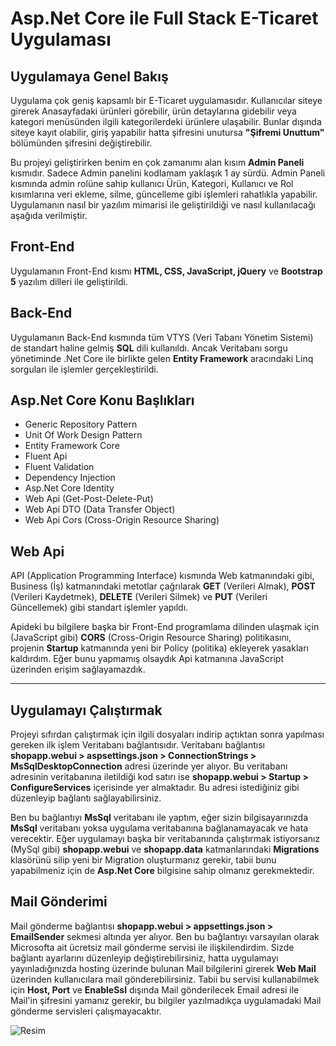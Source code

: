 # Asp.Net Core ile Full Stack E-Ticaret Uygulaması

## Uygulamaya Genel Bakış

Uygulama çok geniş kapsamlı bir E-Ticaret uygulamasıdır. Kullanıcılar siteye girerek Anasayfadaki ürünleri görebilir, ürün detaylarına gidebilir veya kategori menüsünden ilgili kategorilerdeki ürünlere ulaşabilir. Bunlar dışında siteye kayıt olabilir, giriş yapabilir hatta şifresini unutursa **"Şifremi Unuttum"** bölümünden şifresini değiştirebilir.

Bu projeyi geliştirirken benim en çok zamanımı alan kısım **Admin Paneli** kısmıdır. Sadece Admin panelini kodlamam yaklaşık 1 ay sürdü. Admin Paneli kısmında admin rolüne sahip kullanıcı Ürün, Kategori, Kullanıcı ve Rol kısımlarına veri ekleme, silme, güncelleme gibi işlemleri rahatlıkla yapabilir. Uygulamanın nasıl bir yazılım mimarisi ile geliştirildiği ve nasıl kullanılacağı aşağıda verilmiştir.

## Front-End

Uygulamanın Front-End kısmı **HTML, CSS, JavaScript, jQuery** ve **Bootstrap 5** yazılım dilleri ile geliştirildi.

## Back-End

Uygulamanın Back-End kısmında tüm VTYS (Veri Tabanı Yönetim Sistemi) de standart haline gelmiş **SQL** dili kullanıldı. Ancak Veritabanı sorgu
yönetiminde .Net Core ile birlikte gelen **Entity Framework** aracındaki Linq sorguları ile işlemler gerçekleştirildi.

## Asp.Net Core Konu Başlıkları

* Generic Repository Pattern
* Unit Of Work Design Pattern
* Entity Framework Core
* Fluent Api
* Fluent Validation
* Dependency Injection
* Asp.Net Core Identity
* Web Api (Get-Post-Delete-Put)
* Web Api DTO (Data Transfer Object)
* Web Api Cors (Cross-Origin Resource Sharing)

## Web Api

API (Application Programming Interface) kısmında Web katmanındaki gibi, Business (İş) katmanındaki metotlar çağrılarak **GET** (Verileri Almak), **POST** (Verileri Kaydetmek), **DELETE** (Verileri Silmek) ve **PUT** (Verileri Güncellemek) gibi standart işlemler yapıldı.

Apideki bu bilgilere başka bir Front-End programlama dilinden ulaşmak için (JavaScript gibi) **CORS** (Cross-Origin Resource Sharing) politikasını, projenin **Startup** katmanında yeni bir Policy (politika) ekleyerek yasakları kaldırdım. Eğer bunu yapmamış olsaydık Api katmanına JavaScript üzerinden erişim sağlayamazdık.

---

## Uygulamayı Çalıştırmak

Projeyi sıfırdan çalıştırmak için ilgili dosyaları indirip açtıktan sonra yapılması gereken ilk işlem Veritabanı bağlantısıdır. Veritabanı bağlantısı **shopapp.webui > aspsettings.json > ConnectionStrings > MsSqlDesktopConnection** adresi üzerinde yer alıyor. Bu veritabanı adresinin veritabanına iletildiği kod satırı ise **shopapp.webui > Startup > ConfigureServices** içerisinde yer almaktadır. Bu adresi istediğiniz gibi düzenleyip bağlantı sağlayabilirsiniz.

Ben bu bağlantıyı **MsSql** veritabanı ile yaptım, eğer sizin bilgisayarınızda **MsSql**  veritabanı yoksa uygulama veritabanına bağlanamayacak ve hata verecektir. Eğer uygulamayı başka bir veritabanında çalıştırmak istiyorsanız (MySql gibi) **shopapp.webui** ve **shopapp.data** katmanlarındaki **Migrations** klasörünü silip yeni bir Migration oluşturmanız gerekir, tabii bunu yapabilmeniz için de **Asp.Net Core** bilgisine sahip olmanız gerekmektedir.

## Mail Gönderimi

Mail gönderme bağlantısı **shopapp.webui > appsettings.json > EmailSender** sekmesi altında yer alıyor. Ben bu bağlantıyı varsayılan olarak Microsofta ait ücretsiz mail gönderme servisi ile ilişkilendirdim. Sizde bağlantı ayarlarını düzenleyip değiştirebilirsiniz, hatta uygulamayı yayınladığınızda hosting üzerinde bulunan Mail bilgilerini girerek **Web Mail** üzerinden kullanıcılara mail gönderebilirsiniz. Tabii bu servisi kullanabilmek için **Host, Port** ve **EnableSsl** dışında Mail gönderilecek Email adresi ile Mail'in şifresini yamanız gerekir, bu bilgiler yazılmadıkça uygulamadaki Mail gönderme servisleri çalışmayacaktır.

![Resim](https://r.resimlink.com/oxzm-jUedh.png)
